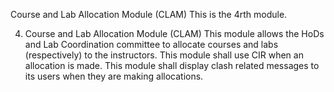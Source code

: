 Course and Lab Allocation Module (CLAM)
This is the 4rth module.  

4. Course and Lab Allocation Module (CLAM)
This module allows the HoDs and Lab Coordination committee to allocate courses and labs 
(respectively) to the instructors. This module shall use CIR when an allocation is made. This 
module shall display clash related messages to its users when they are making allocations.
